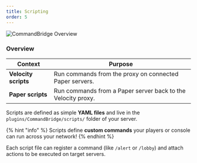```yaml
---
title: Scripting
order: 5
---
```

<img src="/media/overview.png" alt="CommandBridge Overview" class="rounded-xl mb-6">

### Overview
| Context              | Purpose                                             |
| -------------------- | --------------------------------------------------- |
| **Velocity scripts** | Run commands from the proxy on connected Paper servers. |
| **Paper scripts**    | Run commands from a Paper server back to the Velocity proxy. |

Scripts are defined as simple **YAML files** and live in the `plugins/CommandBridge/scripts/` folder of your server.

{% hint "info" %}
Scripts define **custom commands** your players or console can run across your network!
{% endhint %}

Each script file can register a command (like `/alert` or `/lobby`) and attach actions to be executed on target servers.

